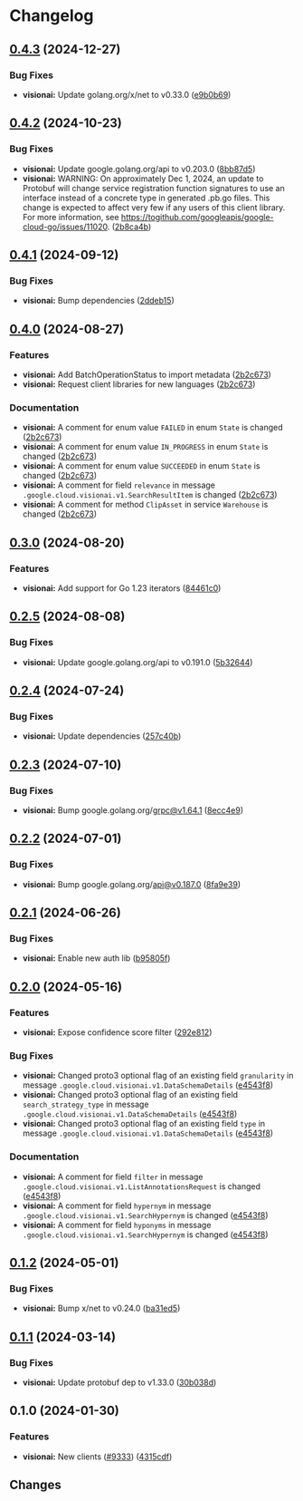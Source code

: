 # Changelog

## [0.4.3](https://github.com/googleapis/google-cloud-go/compare/visionai/v0.4.2...visionai/v0.4.3) (2024-12-27)


### Bug Fixes

* **visionai:** Update golang.org/x/net to v0.33.0 ([e9b0b69](https://github.com/googleapis/google-cloud-go/commit/e9b0b69644ea5b276cacff0a707e8a5e87efafc9))

## [0.4.2](https://github.com/googleapis/google-cloud-go/compare/visionai/v0.4.1...visionai/v0.4.2) (2024-10-23)


### Bug Fixes

* **visionai:** Update google.golang.org/api to v0.203.0 ([8bb87d5](https://github.com/googleapis/google-cloud-go/commit/8bb87d56af1cba736e0fe243979723e747e5e11e))
* **visionai:** WARNING: On approximately Dec 1, 2024, an update to Protobuf will change service registration function signatures to use an interface instead of a concrete type in generated .pb.go files. This change is expected to affect very few if any users of this client library. For more information, see https://togithub.com/googleapis/google-cloud-go/issues/11020. ([2b8ca4b](https://github.com/googleapis/google-cloud-go/commit/2b8ca4b4127ce3025c7a21cc7247510e07cc5625))

## [0.4.1](https://github.com/googleapis/google-cloud-go/compare/visionai/v0.4.0...visionai/v0.4.1) (2024-09-12)


### Bug Fixes

* **visionai:** Bump dependencies ([2ddeb15](https://github.com/googleapis/google-cloud-go/commit/2ddeb1544a53188a7592046b98913982f1b0cf04))

## [0.4.0](https://github.com/googleapis/google-cloud-go/compare/visionai/v0.3.0...visionai/v0.4.0) (2024-08-27)


### Features

* **visionai:** Add BatchOperationStatus to import metadata ([2b2c673](https://github.com/googleapis/google-cloud-go/commit/2b2c673ade81b686fa579b49e557d51853aa370a))
* **visionai:** Request client libraries for new languages ([2b2c673](https://github.com/googleapis/google-cloud-go/commit/2b2c673ade81b686fa579b49e557d51853aa370a))


### Documentation

* **visionai:** A comment for enum value `FAILED` in enum `State` is changed ([2b2c673](https://github.com/googleapis/google-cloud-go/commit/2b2c673ade81b686fa579b49e557d51853aa370a))
* **visionai:** A comment for enum value `IN_PROGRESS` in enum `State` is changed ([2b2c673](https://github.com/googleapis/google-cloud-go/commit/2b2c673ade81b686fa579b49e557d51853aa370a))
* **visionai:** A comment for enum value `SUCCEEDED` in enum `State` is changed ([2b2c673](https://github.com/googleapis/google-cloud-go/commit/2b2c673ade81b686fa579b49e557d51853aa370a))
* **visionai:** A comment for field `relevance` in message `.google.cloud.visionai.v1.SearchResultItem` is changed ([2b2c673](https://github.com/googleapis/google-cloud-go/commit/2b2c673ade81b686fa579b49e557d51853aa370a))
* **visionai:** A comment for method `ClipAsset` in service `Warehouse` is changed ([2b2c673](https://github.com/googleapis/google-cloud-go/commit/2b2c673ade81b686fa579b49e557d51853aa370a))

## [0.3.0](https://github.com/googleapis/google-cloud-go/compare/visionai/v0.2.5...visionai/v0.3.0) (2024-08-20)


### Features

* **visionai:** Add support for Go 1.23 iterators ([84461c0](https://github.com/googleapis/google-cloud-go/commit/84461c0ba464ec2f951987ba60030e37c8a8fc18))

## [0.2.5](https://github.com/googleapis/google-cloud-go/compare/visionai/v0.2.4...visionai/v0.2.5) (2024-08-08)


### Bug Fixes

* **visionai:** Update google.golang.org/api to v0.191.0 ([5b32644](https://github.com/googleapis/google-cloud-go/commit/5b32644eb82eb6bd6021f80b4fad471c60fb9d73))

## [0.2.4](https://github.com/googleapis/google-cloud-go/compare/visionai/v0.2.3...visionai/v0.2.4) (2024-07-24)


### Bug Fixes

* **visionai:** Update dependencies ([257c40b](https://github.com/googleapis/google-cloud-go/commit/257c40bd6d7e59730017cf32bda8823d7a232758))

## [0.2.3](https://github.com/googleapis/google-cloud-go/compare/visionai/v0.2.2...visionai/v0.2.3) (2024-07-10)


### Bug Fixes

* **visionai:** Bump google.golang.org/grpc@v1.64.1 ([8ecc4e9](https://github.com/googleapis/google-cloud-go/commit/8ecc4e9622e5bbe9b90384d5848ab816027226c5))

## [0.2.2](https://github.com/googleapis/google-cloud-go/compare/visionai/v0.2.1...visionai/v0.2.2) (2024-07-01)


### Bug Fixes

* **visionai:** Bump google.golang.org/api@v0.187.0 ([8fa9e39](https://github.com/googleapis/google-cloud-go/commit/8fa9e398e512fd8533fd49060371e61b5725a85b))

## [0.2.1](https://github.com/googleapis/google-cloud-go/compare/visionai/v0.2.0...visionai/v0.2.1) (2024-06-26)


### Bug Fixes

* **visionai:** Enable new auth lib ([b95805f](https://github.com/googleapis/google-cloud-go/commit/b95805f4c87d3e8d10ea23bd7a2d68d7a4157568))

## [0.2.0](https://github.com/googleapis/google-cloud-go/compare/visionai/v0.1.2...visionai/v0.2.0) (2024-05-16)


### Features

* **visionai:** Expose confidence score filter ([292e812](https://github.com/googleapis/google-cloud-go/commit/292e81231b957ae7ac243b47b8926564cee35920))


### Bug Fixes

* **visionai:** Changed proto3 optional flag of an existing field `granularity` in message `.google.cloud.visionai.v1.DataSchemaDetails` ([e4543f8](https://github.com/googleapis/google-cloud-go/commit/e4543f87bbad42eb37f501a4571128c3a426780b))
* **visionai:** Changed proto3 optional flag of an existing field `search_strategy_type` in message `.google.cloud.visionai.v1.DataSchemaDetails` ([e4543f8](https://github.com/googleapis/google-cloud-go/commit/e4543f87bbad42eb37f501a4571128c3a426780b))
* **visionai:** Changed proto3 optional flag of an existing field `type` in message `.google.cloud.visionai.v1.DataSchemaDetails` ([e4543f8](https://github.com/googleapis/google-cloud-go/commit/e4543f87bbad42eb37f501a4571128c3a426780b))


### Documentation

* **visionai:** A comment for field `filter` in message `.google.cloud.visionai.v1.ListAnnotationsRequest` is changed ([e4543f8](https://github.com/googleapis/google-cloud-go/commit/e4543f87bbad42eb37f501a4571128c3a426780b))
* **visionai:** A comment for field `hypernym` in message `.google.cloud.visionai.v1.SearchHypernym` is changed ([e4543f8](https://github.com/googleapis/google-cloud-go/commit/e4543f87bbad42eb37f501a4571128c3a426780b))
* **visionai:** A comment for field `hyponyms` in message `.google.cloud.visionai.v1.SearchHypernym` is changed ([e4543f8](https://github.com/googleapis/google-cloud-go/commit/e4543f87bbad42eb37f501a4571128c3a426780b))

## [0.1.2](https://github.com/googleapis/google-cloud-go/compare/visionai/v0.1.1...visionai/v0.1.2) (2024-05-01)


### Bug Fixes

* **visionai:** Bump x/net to v0.24.0 ([ba31ed5](https://github.com/googleapis/google-cloud-go/commit/ba31ed5fda2c9664f2e1cf972469295e63deb5b4))

## [0.1.1](https://github.com/googleapis/google-cloud-go/compare/visionai/v0.1.0...visionai/v0.1.1) (2024-03-14)


### Bug Fixes

* **visionai:** Update protobuf dep to v1.33.0 ([30b038d](https://github.com/googleapis/google-cloud-go/commit/30b038d8cac0b8cd5dd4761c87f3f298760dd33a))

## 0.1.0 (2024-01-30)


### Features

* **visionai:** New clients ([#9333](https://github.com/googleapis/google-cloud-go/issues/9333)) ([4315cdf](https://github.com/googleapis/google-cloud-go/commit/4315cdf6bfdcd9ed6e9137254451eabbc5cb420b))

## Changes
